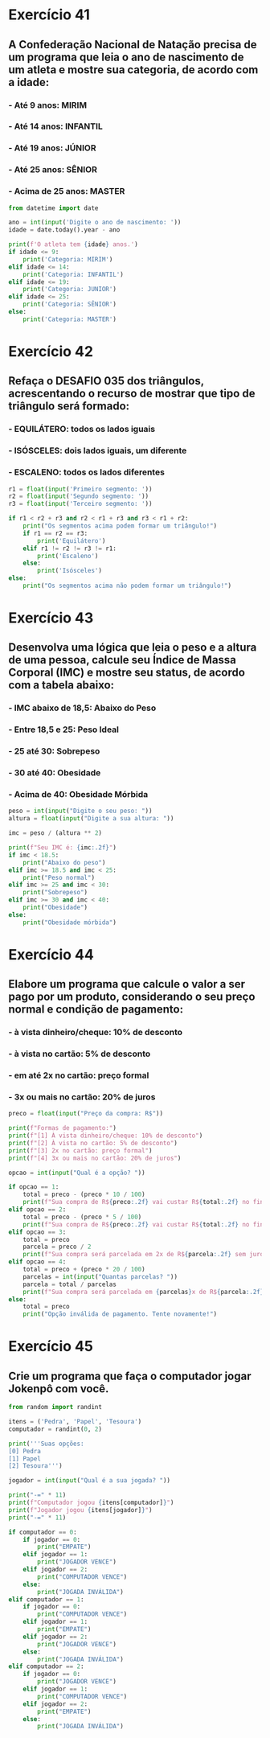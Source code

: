 # Exercício 41
## A Confederação Nacional de Natação precisa de um programa que leia o ano de nascimento de um atleta e mostre sua categoria, de acordo com a idade:
### - Até 9 anos: MIRIM
### - Até 14 anos: INFANTIL
### - Até 19 anos: JÚNIOR
### - Até 25 anos: SÊNIOR
### - Acima de 25 anos: MASTER

```py
from datetime import date

ano = int(input('Digite o ano de nascimento: '))
idade = date.today().year - ano

print(f'O atleta tem {idade} anos.')
if idade <= 9:
    print('Categoria: MIRIM')
elif idade <= 14:
    print('Categoria: INFANTIL')
elif idade <= 19:
    print('Categoria: JUNIOR')
elif idade <= 25:
    print('Categoria: SÊNIOR')
else:
    print('Categoria: MASTER')
```

# Exercício 42
## Refaça o DESAFIO 035 dos triângulos, acrescentando o recurso de mostrar que tipo de triângulo será formado:
### - EQUILÁTERO: todos os lados iguais
### - ISÓSCELES: dois lados iguais, um diferente
### - ESCALENO: todos os lados diferentes

```py
r1 = float(input('Primeiro segmento: '))
r2 = float(input('Segundo segmento: '))
r3 = float(input('Terceiro segmento: '))

if r1 < r2 + r3 and r2 < r1 + r3 and r3 < r1 + r2:
    print("Os segmentos acima podem formar um triângulo!")
    if r1 == r2 == r3:
        print('Equilátero')
    elif r1 != r2 != r3 != r1:
        print('Escaleno')
    else:
        print('Isósceles')
else:
    print("Os segmentos acima não podem formar um triângulo!")
```

# Exercício 43
## Desenvolva uma lógica que leia o peso e a altura de uma pessoa, calcule seu Índice de Massa Corporal (IMC) e mostre seu status, de acordo com a tabela abaixo:
### - IMC abaixo de 18,5: Abaixo do Peso
### - Entre 18,5 e 25: Peso Ideal
### - 25 até 30: Sobrepeso
### - 30 até 40: Obesidade
### - Acima de 40: Obesidade Mórbida

```py
peso = int(input("Digite o seu peso: "))
altura = float(input("Digite a sua altura: "))

imc = peso / (altura ** 2)

print(f"Seu IMC é: {imc:.2f}")
if imc < 18.5:
    print("Abaixo do peso")
elif imc >= 18.5 and imc < 25:
    print("Peso normal")
elif imc >= 25 and imc < 30:
    print("Sobrepeso")
elif imc >= 30 and imc < 40:
    print("Obesidade")
else:
    print("Obesidade mórbida")
```

# Exercício 44
## Elabore um programa que calcule o valor a ser pago por um produto, considerando o seu preço normal e condição de pagamento:
### - à vista dinheiro/cheque: 10% de desconto
### - à vista no cartão: 5% de desconto
### - em até 2x no cartão: preço formal
### - 3x ou mais no cartão: 20% de juros

```py
preco = float(input("Preço da compra: R$"))

print(f"Formas de pagamento:")
print(f"[1] À vista dinheiro/cheque: 10% de desconto")
print(f"[2] À vista no cartão: 5% de desconto")
print(f"[3] 2x no cartão: preço formal")
print(f"[4] 3x ou mais no cartão: 20% de juros")

opcao = int(input("Qual é a opção? "))

if opcao == 1:
    total = preco - (preco * 10 / 100)
    print(f"Sua compra de R${preco:.2f} vai custar R${total:.2f} no final.")
elif opcao == 2:
    total = preco - (preco * 5 / 100)
    print(f"Sua compra de R${preco:.2f} vai custar R${total:.2f} no final.")
elif opcao == 3:
    total = preco
    parcela = preco / 2
    print(f"Sua compra será parcelada em 2x de R${parcela:.2f} sem juros")
elif opcao == 4:
    total = preco + (preco * 20 / 100)
    parcelas = int(input("Quantas parcelas? "))
    parcela = total / parcelas
    print(f"Sua compra será parcelada em {parcelas}x de R${parcela:.2f} com juros")
else:
    total = preco
    print("Opção inválida de pagamento. Tente novamente!")
```

# Exercício 45
## Crie um programa que faça o computador jogar Jokenpô com você.
```py
from random import randint

itens = ('Pedra', 'Papel', 'Tesoura')
computador = randint(0, 2)

print('''Suas opções:
[0] Pedra
[1] Papel
[2] Tesoura''')

jogador = int(input("Qual é a sua jogada? "))

print("-=" * 11)
print(f"Computador jogou {itens[computador]}")
print(f"Jogador jogou {itens[jogador]}")
print("-=" * 11)

if computador == 0:
    if jogador == 0:
        print("EMPATE")
    elif jogador == 1:
        print("JOGADOR VENCE")
    elif jogador == 2:
        print("COMPUTADOR VENCE")
    else:
        print("JOGADA INVÁLIDA")
elif computador == 1:
    if jogador == 0:
        print("COMPUTADOR VENCE")
    elif jogador == 1:
        print("EMPATE")
    elif jogador == 2:
        print("JOGADOR VENCE")
    else:
        print("JOGADA INVÁLIDA")
elif computador == 2:
    if jogador == 0:
        print("JOGADOR VENCE")
    elif jogador == 1:
        print("COMPUTADOR VENCE")
    elif jogador == 2:
        print("EMPATE")
    else:
        print("JOGADA INVÁLIDA")
```